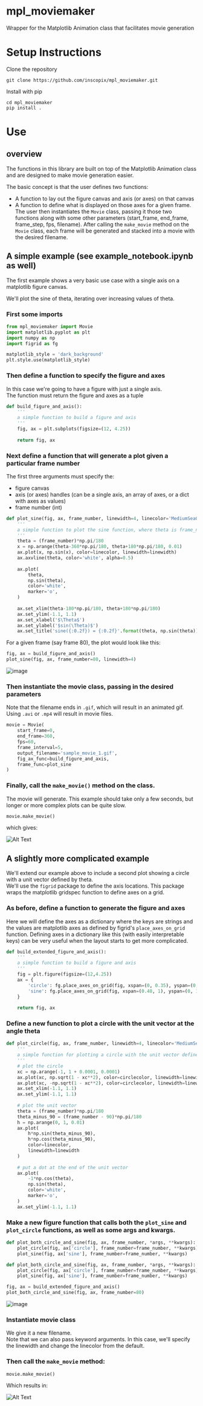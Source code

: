 # mpl_moviemaker
Wrapper for the Matplotlib Animation class that facilitates movie generation

# Setup Instructions
Clone the repository
```
git clone https://github.com/inscopix/mpl_moviemaker.git
```

Install with pip
```
cd mpl_moviemaker
pip install .
```

# Use
## overview
The functions in this library are built on top of the Matplotlib Animation class and are designed to make movie generation easier.  

The basic concept is that the user defines two functions:
* A function to lay out the figure canvas and axis (or axes) on that canvas
* A function to define what is displayed on those axes for a given frame.  
The user then instantiates the `Movie` class, passing it those two functions along with some other parameters (start_frame, end_frame, frame_step, fps, filename). After calling the `make_movie` method on the `Movie` class, each frame will be generated and stacked into a movie with the desired filename.

## A simple example (see example_notebook.ipynb as well)
The first example shows a very basic use case with a single axis on a matplotlib figure canvas.  

We'll plot the sine of theta, iterating over increasing values of theta.

### First some imports
```python
from mpl_moviemaker import Movie
import matplotlib.pyplot as plt
import numpy as np
import figrid as fg

matplotlib_style = 'dark_background'
plt.style.use(matplotlib_style)
```

### Then define a function to specify the figure and axes
In this case we're going to have a figure with just a single axis.   
The function must return the figure and axes as a tuple
```python
def build_figure_and_axis():
    '''
    a simple function to build a figure and axis
    '''
    fig, ax = plt.subplots(figsize=(12, 4.25))
    
    return fig, ax
```

### Next define a function that will generate a plot given a particular frame number
The first three arguments must specify the:
* figure canvas
* axis (or axes) handles (can be a single axis, an array of axes, or a dict with axes as values)
* frame number (int)  

```python
def plot_sine(fig, ax, frame_number, linewidth=4, linecolor='MediumSeaGreen'):
    '''
    a simple function to plot the sine function, where theta is frame_number*pi/180
    '''
    theta = (frame_number)*np.pi/180
    x = np.arange(theta-360*np.pi/180, theta+180*np.pi/180, 0.01)
    ax.plot(x, np.sin(x), color=linecolor, linewidth=linewidth)
    ax.axvline(theta, color='white', alpha=0.5)
    
    ax.plot(
        theta,
        np.sin(theta),
        color='white',
        marker='o',
    )
    
    ax.set_xlim(theta-180*np.pi/180, theta+180*np.pi/180)
    ax.set_ylim(-1.1, 1.1)
    ax.set_xlabel('$\Theta$')
    ax.set_ylabel('$sin(\Theta)$')
    ax.set_title('sine({:0.2f}) = {:0.2f}'.format(theta, np.sin(theta)),rotation=0, ha='center', va='top')
```
For a given frame (say frame 80), the plot would look like this:
```python
fig, ax = build_figure_and_axis()
plot_sine(fig, ax, frame_number=80, linewidth=4)
```

![image](https://user-images.githubusercontent.com/19944442/142292362-cfcb75c2-7541-4bb1-930e-8a1abc9529ce.png)


### Then instantiate the movie class, passing in the desired parameters
Note that the filename ends in `.gif`, which will result in an animated gif. Using `.avi` or `.mp4` will result in movie files.
```python
movie = Movie(
    start_frame=0,
    end_frame=360,
    fps=60,
    frame_interval=5,
    output_filename='sample_movie_1.gif',
    fig_ax_func=build_figure_and_axis,
    frame_func=plot_sine
)
```
### Finally, call the `make_movie()` method on the class.
The movie will generate. This example should take only a few seconds, but longer or more complex plots can be quite slow.
```python
movie.make_movie()
```
which gives:  

![Alt Text](https://github.com/inscopix/mpl_moviemaker/blob/main/sample_movie_1.gif)


## A slightly more complicated example
We'll extend our example above to include a second plot showing a circle with a unit vector defined by theta.  
We'll use the `figrid` package to define the axis locations. This package wraps the matplotlib gridspec function to define axes on a grid.

### As before, define a function to generate the figure and axes
Here we will define the axes as a dictionary where the keys are strings and the values are matplotlib axes as defined by figrid's `place_axes_on_grid` function. Defining axes in a dictionary like this (with easily interpretable keys) can be very useful when the layout starts to get more complicated.

```python
def build_extended_figure_and_axis():
    '''
    a simple function to build a figure and axis
    '''
    fig = plt.figure(figsize=(12,4.25))
    ax = {
        'circle': fg.place_axes_on_grid(fig, xspan=(0, 0.35), yspan=(0, 1)),
        'sine': fg.place_axes_on_grid(fig, xspan=(0.48, 1), yspan=(0, 1))
    }
    
    return fig, ax
```

### Define a new function to plot a circle with the unit vector at the angle theta
```python
def plot_circle(fig, ax, frame_number, linewidth=4, linecolor='MediumSeaGreen', circlecolor='OrangeRed'):
    '''
    a simple function for plotting a circle with the unit vector defined by the frame number
    '''
    # plot the circle
    xc = np.arange(-1, 1 + 0.0001, 0.0001)
    ax.plot(xc, np.sqrt(1 - xc**2), color=circlecolor, linewidth=linewidth)
    ax.plot(xc, -np.sqrt(1 - xc**2), color=circlecolor, linewidth=linewidth)
    ax.set_xlim(-1.1, 1.1)
    ax.set_ylim(-1.1, 1.1)
    
    # plot the unit vector
    theta = (frame_number)*np.pi/180
    theta_minus_90 = (frame_number - 90)*np.pi/180
    h = np.arange(0, 1, 0.01)
    ax.plot(
        h*np.sin(theta_minus_90),
        h*np.cos(theta_minus_90),
        color=linecolor, 
        linewidth=linewidth
    )
    
    # put a dot at the end of the unit vector
    ax.plot(
        -1*np.cos(theta),
        np.sin(theta),
        color='white',
        marker='o',
    )
    ax.set_ylim(-1.1, 1.1)
```

### Make a new figure function that calls both the `plot_sine` and `plot_circle` functions, as well as some args and kwargs.
```python
def plot_both_circle_and_sine(fig, ax, frame_number, *args, **kwargs):
    plot_circle(fig, ax['circle'], frame_number=frame_number, **kwargs)
    plot_sine(fig, ax['sine'], frame_number=frame_number, **kwargs)

def plot_both_circle_and_sine(fig, ax, frame_number, *args, **kwargs):
    plot_circle(fig, ax['circle'], frame_number=frame_number, **kwargs)
    plot_sine(fig, ax['sine'], frame_number=frame_number, **kwargs)

fig, ax = build_extended_figure_and_axis()
plot_both_circle_and_sine(fig, ax, frame_number=80)
```
![image](https://user-images.githubusercontent.com/19944442/142292480-e56fd42f-87d7-47ef-9da6-d08770193a23.png)

### Instantiate movie class
We give it a new filename.  
Note that we can also pass keyword arguments. In this case, we'll specify the linewidth and change the linecolor from the default.

### Then call the `make_movie` method:
```python
movie.make_movie()
```
Which results in:

![Alt Text](https://github.com/inscopix/mpl_moviemaker/blob/main/sample_movie_2.gif)
